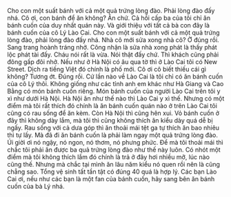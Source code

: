 Cho con một suất bánh với cả một quả trứng lòng đào. Phải lòng đào đấy nhá. Cô ơi, con bánh để ăn không? Ăn chứ. Cả hồi cấp ba của tôi chỉ ăn bánh cuốn của duy nhất quán này. Và giới thiệu với tất cả bà con đây là bánh cuốn của cô Lý Lào Cai. Cho con một suất bánh với cả một quả trứng lòng đào, phải lòng đào đấy nhá. Nhà cô mới sửa xong nhà cô? Ờ đúng rồi. Sang trang hoành tráng nhở. Công nhận là sửa nhà xong phát là thấy phát lộc phát tài đấy. Cháu nói rất là vừa. Nói thật đấy chứ. Thì khách cũng phải đông gấp đôi nhở. Nếu như ở Hà Nội có âu qua tờ thì ở Lào Cai tôi có New Street. Dịch ra tiếng Việt đó chính là phố mới. Cô ơi cô biết thiếu cái gì không? Tương ớt. Đúng rồi. Cứ lần nào về Lào Cai là tôi chỉ có ăn bánh cuốn của cô Lý thôi. Không giống như các tỉnh anh em khác như Hà Giang và Cao Bằng có món bánh cuốn riêng. Món bánh cuốn của người Lào Cai trên tôi y xì như dưới Hà Nội. Hà Nội ăn như thế nào thì Lào Cai y xì thế. Nhưng có một điểm mà tôi rất thích đó chính là ăn bánh cuốn quán nào ở trên Lào Cai tôi cũng có rau sống để ăn kèm. Còn Hà Nội thì cũng hên xui. Vỏ bánh cuốn ở đây thì không dày lắm, mà tôi thì cũng không thích ăn kiểu dày quá dễ bị ngấy. Rau sống với cả dưa góp thì ăn thoải mái tệt ga tự thích ăn bao nhiêu thì tự lấy. Mà đã đi ăn bánh cuốn là phải làm ngay một quả trứng lòng đào. Úi giời ơi nó ngậy, nó ngon, nó thơm, nó phưng phức. Để mà tôi thoải mái thì chắc tôi phải ăn được ba quả trứng lòng đào như thế này luôn. Có nhót một điểm mà tôi không thích lắm đó chính là trả ở đây hơi nhiều mỡ, lúc nào cũng thế. Nhưng mà chắc tại mình ăn lâu năm kiểu nó quen rồi nên là cũng chẳng sao. Tổng vệ sinh tất tần tật có đúng 40 quá là hợp lý. Các bạn Lào Cai ơi, nếu như các bạn là một fan của bánh cuốn, hãy sang bên ăn bánh cuốn của bà Lý nhá.
